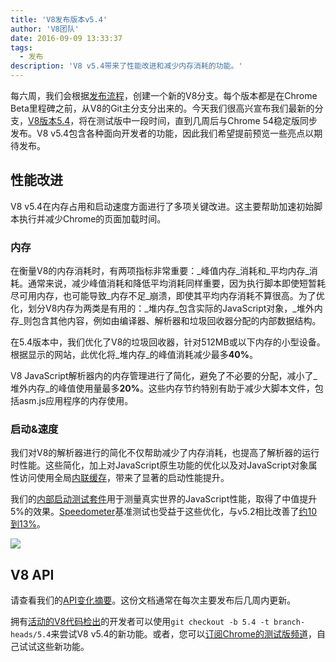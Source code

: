 ```yaml
---
title: 'V8发布版本v5.4'
author: 'V8团队'
date: 2016-09-09 13:33:37
tags:
  - 发布
description: 'V8 v5.4带来了性能改进和减少内存消耗的功能。'
---
```

每六周，我们会根据[发布流程](/docs/release-process)，创建一个新的V8分支。每个版本都是在Chrome Beta里程碑之前，从V8的Git主分支分出来的。今天我们很高兴宣布我们最新的分支，[V8版本5.4](https://chromium.googlesource.com/v8/v8.git/+log/branch-heads/5.4)，将在测试版中一段时间，直到几周后与Chrome 54稳定版同步发布。V8 v5.4包含各种面向开发者的功能，因此我们希望提前预览一些亮点以期待发布。

<!--截断-->
## 性能改进

V8 v5.4在内存占用和启动速度方面进行了多项关键改进。这主要帮助加速初始脚本执行并减少Chrome的页面加载时间。

### 内存

在衡量V8的内存消耗时，有两项指标非常重要：_峰值内存_消耗和_平均内存_消耗。通常来说，减少峰值消耗和降低平均消耗同样重要，因为执行脚本即使短暂耗尽可用内存，也可能导致_内存不足_崩溃，即使其平均内存消耗不算很高。为了优化，划分V8内存为两类是有用的：_堆内存_包含实际的JavaScript对象，_堆外内存_则包含其他内容，例如由编译器、解析器和垃圾回收器分配的内部数据结构。

在5.4版本中，我们优化了V8的垃圾回收器，针对512MB或以下内存的小型设备。根据显示的网站，此优化将_堆内存_的峰值消耗减少最多**40%**。

V8 JavaScript解析器内的内存管理进行了简化，避免了不必要的分配，减小了_堆外内存_的峰值使用量最多**20%**。这些内存节约特别有助于减少大脚本文件，包括asm.js应用程序的内存使用。

### 启动&速度

我们对V8的解析器进行的简化不仅帮助减少了内存消耗，也提高了解析器的运行时性能。这些简化，加上对JavaScript原生功能的优化以及对JavaScript对象属性访问使用全局[内联缓存](https://en.wikipedia.org/wiki/Inline_caching)，带来了显著的启动性能提升。

我们的[内部启动测试套件](https://www.youtube.com/watch?v=xCx4uC7mn6Y)用于测量真实世界的JavaScript性能，取得了中值提升5%的效果。[Speedometer](http://browserbench.org/Speedometer/)基准测试也受益于这些优化，与v5.2相比改善了[约10到13%](https://chromeperf.appspot.com/report?sid=f5414b72e864ffaa4fd4291fa74bf3fd7708118ba534187d36113d8af5772c86&start_rev=393766&end_rev=416239)。

![](/_img/v8-release-54/speedometer.png)

## V8 API

请查看我们的[API变化摘要](https://docs.google.com/document/d/1g8JFi8T_oAE_7uAri7Njtig7fKaPDfotU6huOa1alds/edit)。这份文档通常在每次主要发布后几周内更新。

拥有[活动的V8代码检出](/docs/source-code#using-git)的开发者可以使用`git checkout -b 5.4 -t branch-heads/5.4`来尝试V8 v5.4的新功能。或者，您可以[订阅Chrome的测试版频道](https://www.google.com/chrome/browser/beta.html)，自己试试这些新功能。
